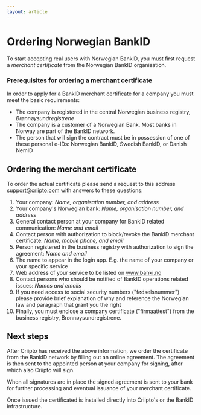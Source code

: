 ```yaml
---
layout: article
---
```

# Ordering Norwegian BankID

To start accepting real users with Norwegian BankID, you must first request a _merchant certificate_ from the Norwegian BankID organisation.

### Prerequisites for ordering a merchant certificate

In order to apply for a BankID merchant certificate for a company you must meet the basic requirements:

- The company is registered in the central Norwegian business registry, _Brønnøysundregistrene_
- The company is a customer of a Norwegian Bank. Most banks in Norway are part of the BankID network.
- The person that will sign the contract must be in possession of one of these personal e-IDs: Norwegian BankID, Swedish BankID, or Danish NemID

## Ordering the merchant certificate

To order the actual certificate please send a request to this address <a href="mailto:upport@criipto.com?subject=NO BankID for ...">support@criipto.com</a> with answers to these questions:

1. Your company: _Name, organisation number, and address_
2. Your company's Norwegian bank: _Name, organisation number, and address_
3. General contact person at your company for BankID related communication: _Name and email_
4. Contact person with authorization to block/revoke the BankID merchant certificate: _Name, mobile phone, and email_
5. Person registered in the business registry with authorization to sign the agreement: _Name and email_
6. The name to appear in the login app. E.g. the name of your company or your specific service
7. Web address of your service to be listed on www.banki.no
8. Contact persons who should be notified of BankID operations related issues: _Names and emails_
9. If you need access to social security numbers ("fødselsnummer") please provide brief explanation of why and reference the Norwegian law and paragraph that grant you the right
10. Finally, you must enclose a company certificate ("firmaattest") from the business registry, Brønnøysundregistrene.

## Next steps

After Criipto has received the above information, we order the certificate from the BankID network by filling out an online agreement. The agreement is then sent to the appointed person at your company for signing, after which also Criipto will sign. 

When all signatures are in place the signed agreement is sent to your bank for further processing and eventual issuance of your merchant certificate. 

Once issued the certificated is installed directly into Criipto's or the BankID infrastructure.

